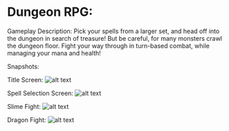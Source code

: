 # Dungeon RPG:

Gameplay Description:
Pick your spells from a larger set, and head off into the dungeon in search of treasure! But be careful, for many monsters crawl the dungeon floor. Fight your way through in turn-based combat, while managing your mana and health!

Snapshots:

Title Screen:
![alt text](https://shepard-jeffrey.github.io/csc470-fall2020/exercises/final/ScreenShots/TitleScreen.jpg "Title Screen")

Spell Selection Screen:
![alt text](https://shepard-jeffrey.github.io/csc470-fall2020/exercises/final/ScreenShots/SpellScreen.jpg "Spell Selection Screen")

Slime Fight:
![alt text](https://shepard-jeffrey.github.io/csc470-fall2020/exercises/final/ScreenShots/Slimefight.jpg "Slime Fight")

Dragon Fight:
![alt text](https://shepard-jeffrey.github.io/csc470-fall2020/exercises/final/ScreenShots/DragonFight.jpg "Dragon Fight")